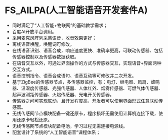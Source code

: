 # FS_AILPA(人工智能语音开发套件A)
- 同时满足了“人工智能+物联网”的基础教学需求；
- 百度AI开放平台调用。
- 采用麦克风阵列采集语音，收音效果更好；
- 离线语音唤醒，唤醒词可修改。
- 在线语音识别、语音合成，响应速度更快、准确率更高，可联动传感器、包括传感器控制以及传感器数据获取。
- 在语音交互以外，可通过界面操作的方式与传感器交互，实现语音+界面两种交互方式。
- 语音控制指令、语音合成语句、语音互动等可修改并二次开发。
- 基于ZigBee的传感器节点，多传感器监控，有：电灯、继电器、风扇、蜂鸣器、温湿度传感器、光强传感器、人体红外、烟雾传感器、可燃气体传感器、超声波测距传感器、火焰传感器、光电开关传感器。
- 传感器之间可实现联动，且开发程度高，开发者可以使用界面形式任意联动传感器。
- 无线传感网节点模块配备一键还原卡，程序损坏无需使用计算机连接下载，使用还原卡轻松还原。
- 无线传感网节点模块配备电池，学习过程无需连接电源线。
- 配套设计了系统的“人工智能语音”课程体系；